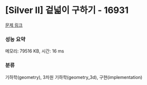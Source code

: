 # [Silver II] 겉넓이 구하기 - 16931 

[문제 링크](https://www.acmicpc.net/problem/16931) 

### 성능 요약

메모리: 79516 KB, 시간: 16 ms

### 분류

기하학(geometry), 3차원 기하학(geometry_3d), 구현(implementation)


